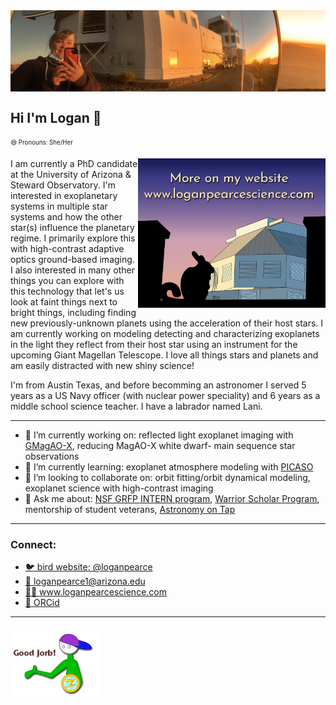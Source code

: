 <img src="mirror-selfie.png" align="center">

## Hi I'm Logan 👋
<sub><sup>😄 Pronouns: She/Her</sup></sub>

<p>
  <a href='www.loganpearcescience.com'><img src="vizzy-dome-sunset-websitead.png" width=300, align="right"></a>
</p>

I am currently a PhD candidate at the University of Arizona & Steward Observatory.  I'm interested in exoplanetary systems in multiple star systems and how the other star(s) influence the planetary regime.  I primarily explore this with high-contrast adaptive optics ground-based imaging.  I also interested in many other things you can explore with this technology that let's us look at faint things next to bright things, including finding new previously-unknown planets using the acceleration of their host stars.  I am currently working on modeling detecting and characterizing exoplanets in the light they reflect from their host star using an instrument for the upcoming Giant Magellan Telescope.  I love all things stars and planets and am easily distracted with new shiny science!

I'm from Austin Texas, and before becomming an astronomer I served 5 years as a US Navy officer (with nuclear power speciality) and 6 years as a middle school science teacher.  I have a labrador named Lani.

---

- 🔭 I’m currently working on: reflected light exoplanet imaging with <a href="xwcl.science">GMagAO-X</a>, reducing MagAO-X white dwarf- main sequence star observations
- 🌱 I’m currently learning: exoplanet atmosphere modeling with <a href="https://natashabatalha.github.io/picaso/">PICASO</a>
- 👯 I’m looking to collaborate on: orbit fitting/orbit dynamical modeling, exoplanet science with high-contrast imaging
- 💬 Ask me about: <a href="https://www.nsf.gov/eng/eec/intern.jsp">NSF GRFP INTERN program<a/>, <a href="https://www.warrior-scholar.org/">Warrior Scholar Program</a>, mentorship of student veterans, <a href="astronomyontap.org">Astronomy on Tap</a>

 ---
  
 ### Connect:
  -  <a href="https://twitter.com/loganpearce">🐦 bird website: @loganpearce</a>
  -  <a href="mailto:loganpearce1@arizona.edu">📧 loganpearce1@arizona.edu</a>
  -  <a href='www.loganpearcescience.com'>👩‍💻 www.loganpearcescience.com</a>
  -  <a href="https://orcid.org/0000-0003-3904-7378">📝 ORCid</a>
  
  
  ---
  
  <img src="FxLFq49aAAAaLY_.jpeg" width=140, align="center">

<!--
**logan-pearce/logan-pearce** is a ✨ _special_ ✨ repository because its `README.md` (this file) appears on your GitHub profile.

Here are some ideas to get you started:

- 🔭 I’m currently working on ...
- 🌱 I’m currently learning ...
- 👯 I’m looking to collaborate on ...
- 🤔 I’m looking for help with ...
- 💬 Ask me about ...
- 📫 How to reach me: ...
- 😄 Pronouns: ...
- ⚡ Fun fact: ...
-->
